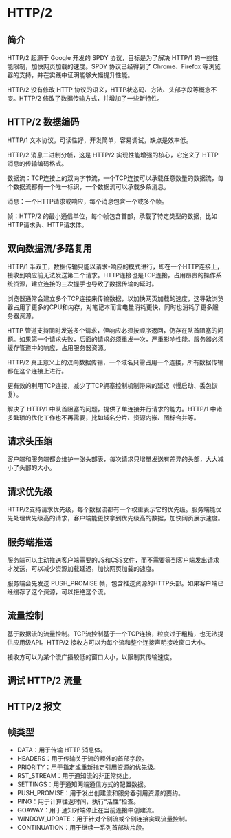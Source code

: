 # HTTP/2

## 简介

HTTP/2 起源于 Google 开发的 SPDY 协议，目标是为了解决 HTTP/1 的一些性能限制，加快网页加载的速度。SPDY 协议已经得到了 Chrome、Firefox 等浏览器的支持，并在实践中证明能够大幅提升性能。

HTTP/2 没有修改 HTTP 协议的语义，HTTP状态码、方法、头部字段等概念不变。HTTP/2 修改了数据传输方式，并增加了一些新特性。

## HTTP/2 数据编码

HTTP/1 文本协议，可读性好，开发简单，容易调试，缺点是效率低。

HTTP/2 消息二进制分帧，这是 HTTP/2 实现性能增强的核心，它定义了 HTTP 消息的传输编码格式。

数据流：TCP连接上的双向字节流，一个TCP连接可以承载任意数量的数据流，每个数据流都有一个唯一标识，一个数据流可以承载多条消息。

消息：一个HTTP请求或响应，每个消息包含一个或多个帧。

帧：HTTP/2 的最小通信单位，每个帧包含首部，承载了特定类型的数据，比如HTTP请求头、HTTP请求体。

## 双向数据流/多路复用

HTTP/1 半双工，数据传输只能以请求-响应的模式进行，即在一个HTTP连接上，接收到响应前无法发送第二个请求。HTTP连接也是TCP连接，占用昂贵的操作系统资源，建立连接的三次握手也导致了数据传输的延时。

浏览器通常会建立多个TCP连接来传输数据，以加快网页加载的速度，这导致浏览器占用了更多的CPU和内存，对笔记本而言电量消耗更快，同时也消耗了更多服务器资源。

HTTP 管道支持同时发送多个请求，但响应必须按顺序返回，仍存在队首阻塞的问题。如果第一个请求失败，后面的请求必须重发一次，严重影响性能。服务器必须缓存管道中的响应，占用服务器资源。

HTTP/2 真正意义上的双向数据传输，一个域名只需占用一个连接，所有数据传输都在这个连接上进行。

更有效的利用TCP连接，减少了TCP拥塞控制机制带来的延迟（慢启动、丢包恢复）。

解决了 HTTP/1 中队首阻塞的问题，提供了单连接并行请求的能力。HTTP/1 中诸多繁琐的优化工作也不再需要，比如域名分片、资源内嵌、图标合并等。

## 请求头压缩

客户端和服务端都会维护一张头部表，每次请求只增量发送有差异的头部，大大减小了头部的大小。

## 请求优先级

HTTP/2支持请求优先级，每个数据流都有一个权重表示它的优先级。服务端能优先处理优先级高的请求，客户端能更快拿到优先级高的数据，加快网页展示速度。

## 服务端推送

服务端可以主动推送客户端需要的JS和CSS文件，而不需要等到客户端发出请求才发送，可以减少资源加载延迟，加快网页加载的速度。

服务端会先发送 PUSH_PROMISE 帧，包含推送资源的HTTP头部。如果客户端已经缓存了这个资源，可以拒绝这个流。

## 流量控制

基于数据流的流量控制。TCP流控制基于一个TCP连接，粒度过于粗糙，也无法提供应用级API。HTTP/2 接收方可以为每个流和整个连接声明接收窗口大小。

接收方可以为某个流广播较低的窗口大小，以限制其传输速度。

## 调试 HTTP/2 流量


## HTTP/2 报文


## 帧类型

- DATA：用于传输 HTTP 消息体。
- HEADERS：用于传输关于流的额外的首部字段。
- PRIORITY：用于指定或重新指定引用资源的优先级。
- RST_STREAM：用于通知流的非正常终止。
- SETTINGS：用于通知两端通信方式的配置数据。
- PUSH_PROMISE：用于发出创建流和服务器引用资源的要约。
- PING：用于计算往返时间，执行“活性”检查。
- GOAWAY：用于通知对端停止在当前连接中创建流。
- WINDOW_UPDATE：用于针对个别流或个别连接实现流量控制。
- CONTINUATION：用于继续一系列首部块片段。